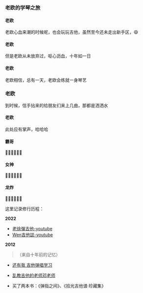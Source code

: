 ### 老欧的学琴之旅

<!-- panels:start -->
<!-- div:left-panel -->

<!-- chat:start -->
<!-- title:老欧的朋友们 -->
#### **老欧**
老欧心血来潮的时候呢，也会玩玩吉他，虽然至今还未走出新手区，:smile:

#### **老欧**
但是老欧从未放弃过，呕心沥血，十年如一日

#### **老欧**
老欧相信，总有一天，老欧会练就一身琴艺

### **老欧**
到时候，信手拈来的给朋友们来上几曲，那都是洒洒水

#### **老欧**
此处应有掌声，哈哈哈

#### **霸哥**
👏🏻👏🏻👏🏻

#### **女神**
👏🏻👏🏻👏🏻

#### **龙炸**
👏🏻👏🏻👏🏻

<!-- chat:end -->

<!-- div:right-panel -->

这里记录修行历程：

**2022**

* [老徐彈吉他-youtube](https://www.youtube.com/c/%E8%80%81%E5%BE%90%E5%BD%88%E5%90%89%E4%BB%96)
* [Wen吉他誌-youtube](https://www.youtube.com/c/Wen%E5%90%89%E4%BB%96%E8%AA%8C)

**2012**

> （来自十年前的记忆）

* [还有我 吉他弹唱学习](https://v.youku.com/v_show/id_XMTMzNTM5NTI4.html?spm=a2h0j.8191423.module_basic_relation.5~5!2~5~5!22~5~5~A&from=y1.2-1-95.3.20-1.1-1-1-19-0)
* [乱教吉他的老师邓老师](https://www.youku.com/profile/index/?spm=a2h0c.8166622.PhoneSokuUgc_1.3&uid=UMzc1MDQxNjQw)

* 买了两本书：《弹指之间》、《拾光吉他谱·珍藏集》
<!-- panels:end -->